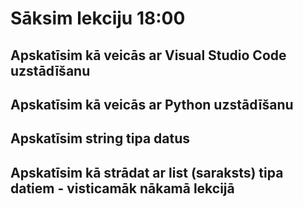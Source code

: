 # Sāksim lekciju 18:00

## Apskatīsim kā veicās ar Visual Studio Code uzstādīšanu
## Apskatīsim kā veicās ar Python uzstādīšanu

## Apskatīsim string tipa datus

## Apskatīsim kā strādat ar list (saraksts) tipa datiem - visticamāk nākamā lekcijā
